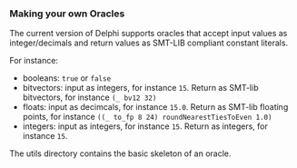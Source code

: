 
### Making your own Oracles

The current version of Delphi supports oracles that accept input values as integer/decimals and return values as SMT-LIB compliant constant literals. 

For instance:

* booleans: `true` or `false`
* bitvectors: input as integers, for instance `15`. Return as SMT-lib bitvectors, for instance `(_ bv12 32)`
* floats: input as decimcals, for instance `15.0`. Return as SMT-lib floating points, for instance `((_ to_fp 8 24) roundNearestTiesToEven 1.0)`
* integers: input as integers, for instance `15`. Return as integers, for instance `15`. 

The utils directory contains the basic skeleton of an oracle.

